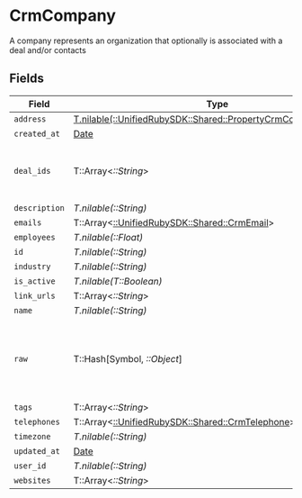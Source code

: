 # CrmCompany

A company represents an organization that optionally is associated with a deal and/or contacts


## Fields

| Field                                                                                                              | Type                                                                                                               | Required                                                                                                           | Description                                                                                                        |
| ------------------------------------------------------------------------------------------------------------------ | ------------------------------------------------------------------------------------------------------------------ | ------------------------------------------------------------------------------------------------------------------ | ------------------------------------------------------------------------------------------------------------------ |
| `address`                                                                                                          | [T.nilable(::UnifiedRubySDK::Shared::PropertyCrmCompanyAddress)](../../models/shared/propertycrmcompanyaddress.md) | :heavy_minus_sign:                                                                                                 | N/A                                                                                                                |
| `created_at`                                                                                                       | [Date](https://ruby-doc.org/stdlib-2.6.1/libdoc/date/rdoc/Date.html)                                               | :heavy_minus_sign:                                                                                                 | N/A                                                                                                                |
| `deal_ids`                                                                                                         | T::Array<*::String*>                                                                                               | :heavy_minus_sign:                                                                                                 | An array of deal IDs associated with this contact                                                                  |
| `description`                                                                                                      | *T.nilable(::String)*                                                                                              | :heavy_minus_sign:                                                                                                 | N/A                                                                                                                |
| `emails`                                                                                                           | T::Array<[::UnifiedRubySDK::Shared::CrmEmail](../../models/shared/crmemail.md)>                                    | :heavy_minus_sign:                                                                                                 | N/A                                                                                                                |
| `employees`                                                                                                        | *T.nilable(::Float)*                                                                                               | :heavy_minus_sign:                                                                                                 | N/A                                                                                                                |
| `id`                                                                                                               | *T.nilable(::String)*                                                                                              | :heavy_minus_sign:                                                                                                 | N/A                                                                                                                |
| `industry`                                                                                                         | *T.nilable(::String)*                                                                                              | :heavy_minus_sign:                                                                                                 | N/A                                                                                                                |
| `is_active`                                                                                                        | *T.nilable(T::Boolean)*                                                                                            | :heavy_minus_sign:                                                                                                 | N/A                                                                                                                |
| `link_urls`                                                                                                        | T::Array<*::String*>                                                                                               | :heavy_minus_sign:                                                                                                 | N/A                                                                                                                |
| `name`                                                                                                             | *T.nilable(::String)*                                                                                              | :heavy_minus_sign:                                                                                                 | N/A                                                                                                                |
| `raw`                                                                                                              | T::Hash[Symbol, *::Object*]                                                                                        | :heavy_minus_sign:                                                                                                 | The raw data returned by the integration for this company                                                          |
| `tags`                                                                                                             | T::Array<*::String*>                                                                                               | :heavy_minus_sign:                                                                                                 | N/A                                                                                                                |
| `telephones`                                                                                                       | T::Array<[::UnifiedRubySDK::Shared::CrmTelephone](../../models/shared/crmtelephone.md)>                            | :heavy_minus_sign:                                                                                                 | N/A                                                                                                                |
| `timezone`                                                                                                         | *T.nilable(::String)*                                                                                              | :heavy_minus_sign:                                                                                                 | N/A                                                                                                                |
| `updated_at`                                                                                                       | [Date](https://ruby-doc.org/stdlib-2.6.1/libdoc/date/rdoc/Date.html)                                               | :heavy_minus_sign:                                                                                                 | N/A                                                                                                                |
| `user_id`                                                                                                          | *T.nilable(::String)*                                                                                              | :heavy_minus_sign:                                                                                                 | N/A                                                                                                                |
| `websites`                                                                                                         | T::Array<*::String*>                                                                                               | :heavy_minus_sign:                                                                                                 | N/A                                                                                                                |